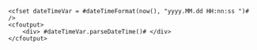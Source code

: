 
```luceescript+trycf
<cfset dateTimeVar = #dateTimeFormat(now(), "yyyy.MM.dd HH:nn:ss ")# /> 
<cfoutput> 
	<div> #dateTimeVar.parseDateTime()# </div>
</cfoutput>
```